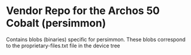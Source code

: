 Vendor Repo for the Archos 50 Cobalt (persimmon)
=======================================

Contains blobs (binaries) specific for persimmon.
These blobs correspond to the proprietary-files.txt file in the device tree
